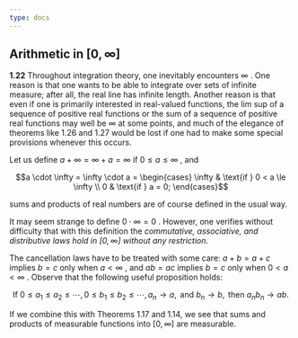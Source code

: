 ```yaml
---
type: docs
---
```

## Arithmetic in $[0, \infty]$

**1.22** Throughout integration theory, one inevitably encounters  $\infty$ . One reason is that one wants to be able to integrate over sets of infinite measure; after all, the real line has infinite length. Another reason is that even if one is primarily interested in real-valued functions, the lim sup of a sequence of positive real functions or the sum of a sequence of positive real functions may well be  $\infty$  at some points, and much of the elegance of theorems like 1.26 and 1.27 would be lost if one had to make some special provisions whenever this occurs.

Let us define  $a + \infty = \infty + a = \infty$  if  $0 \le a \le \infty$ , and

$$a \cdot \infty = \infty \cdot a = \begin{cases} \infty & \text{if } 0 < a \le \infty \\ 0 & \text{if } a = 0; \end{cases}$$

sums and products of real numbers are of course defined in the usual way.

It may seem strange to define  $0 \cdot \infty = 0$ . However, one verifies without difficulty that with this definition the *commutative, associative, and distributive laws hold in  $[0, \infty]$  without any restriction*.

The cancellation laws have to be treated with some care:  $a + b = a + c$  implies  $b = c$  only when  $a < \infty$ , and  $ab = ac$  implies  $b = c$  only when  $0 < a < \infty$ . Observe that the following useful proposition holds:

$$\text{If } 0 \le a_1 \le a_2 \le \cdots, 0 \le b_1 \le b_2 \le \cdots, a_n \to a, \text{ and } b_n \to b, \text{ then } a_n b_n \to ab.$$

If we combine this with Theorems 1.17 and 1.14, we see that sums and products of measurable functions into  $[0, \infty]$  are measurable.
